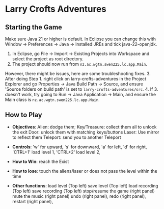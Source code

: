 # Larry Crofts Adventures

## Starting the Game
Make sure Java 21 or higher is default. In Eclipse you can change this with Window -> Preferences -> Java -> Installed JREs and tick java-22-openjdk.

1. In Eclipse, go File -> Import -> Existing Projects into Workspace and select the project as root directory.
2. The project should now run from `nz.ac.wgtn.swen225.lc.app.Main`. 

However, there might be issues, here are some troubleshooting fixes.
3. After doing Step 1. right click on larry-crofts-adventures in the Project Explorer and go Properties -> Java Build Path -> Source, and ensure 'Source folders on build path' is set to `larry-crofts-adventures/src`.
4. If 3. doesn't work, try going to Run -> Java Application -> Main, and ensure the Main class is `nz.ac.wgtn.swen225.lc.app.Main`.

## How to Play

- **Objectives**: 
    Alien: dodge them; 
    Key/Treasure: collect them all to unlock the exit
    Door: unlock them with matching keys/buttons
    Laser: Use mirror to reflect them
    Teleport: send you to another Teleport

- **Controls**: 
    'w' for upward, 
    's' for downward, 
    'a' for left, 
    'd' for right,
    'CTRL+1' load level 1,
    'CTRL+2' load level 2,

- **How to Win**: reach the Exist

- **How to lose**: touch the aliens/laser or does not pass the level within the time

- **Other functions**:
    load level (Top left)
    save level (Top left)
    load recording (Top left)
    save recording (Top left)
    stop/resume the game (right panel)
    mute the music (right panel)
    undo (right panel), 
    redo (right panel),
    restart (right panel), 